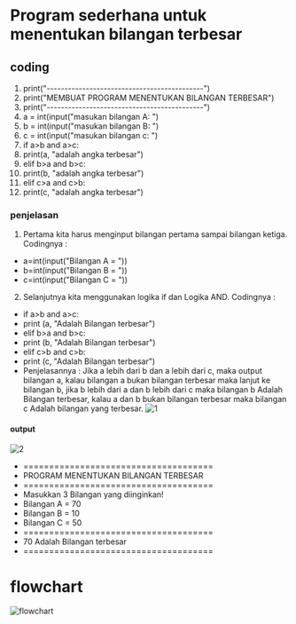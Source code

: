 # Program sederhana untuk menentukan bilangan terbesar

## coding
1. print("--------------------------------------------")
2. print("MEMBUAT PROGRAM MENENTUKAN BILANGAN TERBESAR")
3. print("--------------------------------------------")
4. a = int(input("masukan bilangan A: ")
5. b = int(input("masukan bilangan B: ")
6. c = int(input("masukan bilangan c: ")
7. if a>b and a>c:
8. print(a, "adalah angka terbesar")
9. elif b>a and b>c:
10. print(b, "adalah angka terbesar")
11. elif c>a and c>b:
12. print(c, "adalah angka terbesar")

### penjelasan
1. Pertama kita harus menginput bilangan pertama sampai bilangan ketiga. Codingnya :
- a=int(input("Bilangan A = "))
- b=int(input("Bilangan B = "))
- c=int(input("Bilangan C = "))
2. Selanjutnya kita menggunakan logika if dan Logika AND. Codingnya :
- if a>b and a>c:
- print (a, "Adalah Bilangan terbesar")
- elif b>a and b>c:
- print (b, "Adalah Bilangan terbesar")
- elif c>b and c>b:
- print (c, "Adalah Bilangan terbesar")
- Penjelasannya : Jika a lebih dari b dan a lebih dari c, maka output bilangan a, kalau bilangan a bukan bilangan terbesar maka lanjut ke bilangan b, jika b lebih dari a dan b lebih dari c maka bilangan b Adalah Bilangan terbesar, kalau a dan b bukan bilangan terbesar maka bilangan c Adalah bilangan yang terbesar.
![1](https://user-images.githubusercontent.com/56944673/67736796-228cbb80-f9c6-11e9-9eb6-b632fed27694.png)
#### output
![2](https://user-images.githubusercontent.com/56944673/68007305-6e469b80-fc38-11e9-8fc5-6523637c6996.png)

- =====================================
- PROGRAM MENENTUKAN BILANGAN TERBESAR
- =====================================
- Masukkan 3 Bilangan yang diinginkan!
- Bilangan A = 70
- Bilangan B = 10
- Bilangan C = 50
- =====================================
- 70 Adalah Bilangan terbesar
- =====================================

# flowchart

![flowchart](https://user-images.githubusercontent.com/56944673/68565439-5f19d780-0408-11ea-84dd-71f74138ce48.png)

